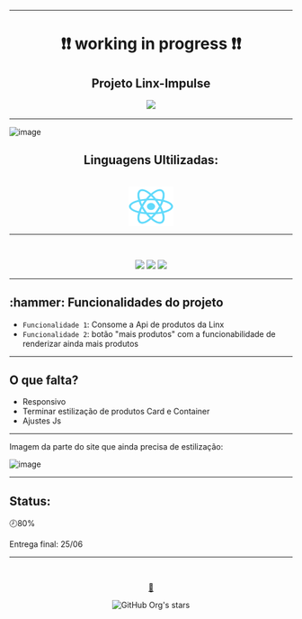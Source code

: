 <hr />

<h1 align="center">❗❗ working in progress ❗❗</h1>
<h2 align="center"> Projeto Linx-Impulse</h2>

<p align="center">
<img src="http://img.shields.io/static/v1?label=STATUS&message=EM%20DESENVOLVIMENTO&color=GREEN&style=for-the-badge"/>
</p>
<hr />

![image](https://user-images.githubusercontent.com/96242187/180253458-33bdef48-5381-4ee2-bfbd-c7e691aea883.png)


<div align='center'>
<h2> Linguagens Ultilizadas:</h2>
<br>
 <img align="center" alt="Lu-React" height="70" width="80" src="https://raw.githubusercontent.com/devicons/devicon/master/icons/react/react-original.svg">
 <hr />
 <br>
</div>


<div align="center">

<a href="https://www.linkedin.com/in/luciana-vivarelli-valgode-34640815a/" target="_blank"><img src="https://img.shields.io/badge/-LinkedIn-%230077B5?style=for-the-badge&logo=linkedin&logoColor=gold" target="_blank"></a> 
  <a href="https://www.instagram.com/lucianavivarelli/" target="_blank"><img src="https://img.shields.io/badge/-Instagram-%23E4405F?style=for-the-badge&logo=instagram&logoColor=gold" target="_blank"></a>
  <a href = "mailto:lucianavivarelli@hotmail.com"><img src="https://img.shields.io/badge/-Hotmail-%23333?style=for-the-badge&logo=Hotmail&logoColor=gold" target="_blank"></a>
  
</div>
<hr />
<div >
<h2 >:hammer: Funcionalidades do projeto</h2>

- `Funcionalidade 1`: Consome a Api de produtos da Linx
- `Funcionalidade 2`: botão "mais produtos" com a funcionabilidade de renderizar ainda mais produtos 
</div>
<hr />
<h2>O que falta?</h2>
<ul>
<li>Responsivo</li>
<li>Terminar estilização de produtos Card e Container</li>
<li> Ajustes Js</li>
</ul>
<hr />
Imagem da parte do site que ainda precisa de estilização:

![image](https://user-images.githubusercontent.com/96242187/180253670-b8a23401-5426-4cb4-8871-c1bec56f374c.png)

<hr />


<h2>Status:</h2>
<p>🕗80%</p>
<p> Entrega final: 25/06</p>

<hr />
<br>
<div align="center">
<p><a href="mailto:lucianavivarelli@hotmail.com">💌</a></p>  

![GitHub Org's stars](https://img.shields.io/github/stars/LucianaVivarelli?style=social)
</div>
